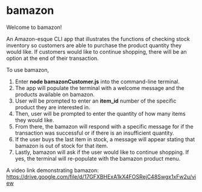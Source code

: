 # bamazon

Welcome to bamazon!

An Amazon-esque CLI app that illustrates the functions of checking stock inventory so customers are able to purchase the product quantity they would like. If customers would like to continue shopping, there will be an option at the end of their transaction. 

To use bamazon, 

1. Enter **node bamazonCustomer.js** into the command-line terminal.
2. The app will populate the terminal with a welcome message and the products available on bamazon.
3. User will be prompted to enter an **item_id** number of the specific product they are interested in.
4. Then, user will be prompted to enter the quantity of how many items they would like.
5. From there, the bamazon will respond with a specific message for if the transaction was successful or if there is an insufficient quantity.
6. If the user buys the last item in stock, a message will appear stating that bamazon is out of stock for that item.
7. Lastly, bamazon will ask if the user would like to continue shopping. If yes, the terminal will re-populate with the bamazon product menu.

A video link demonstrating bamazon: https://drive.google.com/file/d/17GFXBHExA1kX4FOSRejC48Swgx1xFw2u/view
